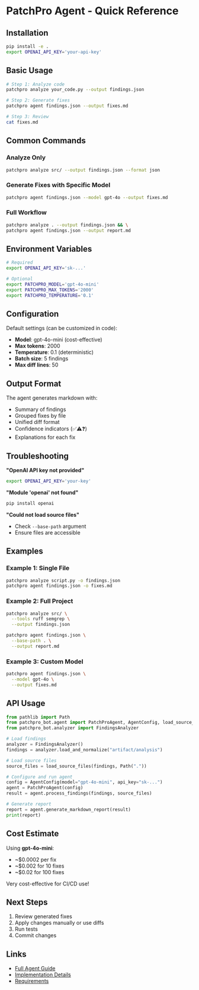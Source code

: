 # PatchPro Agent - Quick Reference

## Installation

```bash
pip install -e .
export OPENAI_API_KEY='your-api-key'
```

## Basic Usage

```bash
# Step 1: Analyze code
patchpro analyze your_code.py --output findings.json

# Step 2: Generate fixes
patchpro agent findings.json --output fixes.md

# Step 3: Review
cat fixes.md
```

## Common Commands

### Analyze Only
```bash
patchpro analyze src/ --output findings.json --format json
```

### Generate Fixes with Specific Model
```bash
patchpro agent findings.json --model gpt-4o --output fixes.md
```

### Full Workflow
```bash
patchpro analyze . --output findings.json && \
patchpro agent findings.json --output report.md
```

## Environment Variables

```bash
# Required
export OPENAI_API_KEY='sk-...'

# Optional
export PATCHPRO_MODEL='gpt-4o-mini'
export PATCHPRO_MAX_TOKENS='2000'
export PATCHPRO_TEMPERATURE='0.1'
```

## Configuration

Default settings (can be customized in code):
- **Model**: gpt-4o-mini (cost-effective)
- **Max tokens**: 2000
- **Temperature**: 0.1 (deterministic)
- **Batch size**: 5 findings
- **Max diff lines**: 50

## Output Format

The agent generates markdown with:
- Summary of findings
- Grouped fixes by file
- Unified diff format
- Confidence indicators (✅⚠️❓)
- Explanations for each fix

## Troubleshooting

**"OpenAI API key not provided"**
```bash
export OPENAI_API_KEY='your-key'
```

**"Module 'openai' not found"**
```bash
pip install openai
```

**"Could not load source files"**
- Check `--base-path` argument
- Ensure files are accessible

## Examples

### Example 1: Single File
```bash
patchpro analyze script.py -o findings.json
patchpro agent findings.json -o fixes.md
```

### Example 2: Full Project
```bash
patchpro analyze src/ \
  --tools ruff semgrep \
  --output findings.json

patchpro agent findings.json \
  --base-path . \
  --output report.md
```

### Example 3: Custom Model
```bash
patchpro agent findings.json \
  --model gpt-4o \
  --output fixes.md
```

## API Usage

```python
from pathlib import Path
from patchpro_bot.agent import PatchProAgent, AgentConfig, load_source_files
from patchpro_bot.analyzer import FindingsAnalyzer

# Load findings
analyzer = FindingsAnalyzer()
findings = analyzer.load_and_normalize("artifact/analysis")

# Load source files
source_files = load_source_files(findings, Path("."))

# Configure and run agent
config = AgentConfig(model="gpt-4o-mini", api_key="sk-...")
agent = PatchProAgent(config)
result = agent.process_findings(findings, source_files)

# Generate report
report = agent.generate_markdown_report(result)
print(report)
```

## Cost Estimate

Using **gpt-4o-mini**:
- ~$0.0002 per fix
- ~$0.002 for 10 fixes
- ~$0.02 for 100 fixes

Very cost-effective for CI/CD use!

## Next Steps

1. Review generated fixes
2. Apply changes manually or use diffs
3. Run tests
4. Commit changes

## Links

- [Full Agent Guide](agent_guide.md)
- [Implementation Details](AGENT_IMPLEMENTATION.md)
- [Requirements](requirements.md)
